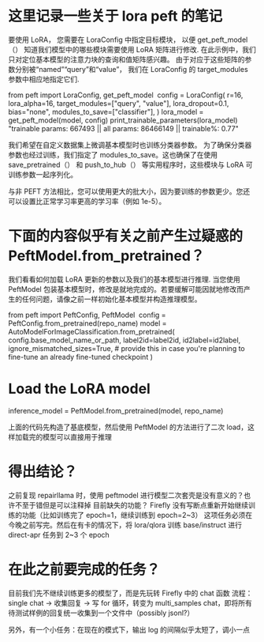 # 这里记录一些关于 lora peft 的笔记
要使用 LoRA， 您需要在 LoraConfig 中指定目标模块，
以便 get_peft_model（） 知道我们模型中的哪些模块需要使用 LoRA 矩阵进行修改.
在此示例中，我们只对定位基本模型的注意力块的查询和值矩阵感兴趣。
由于对应于这些矩阵的参数分别被“named”“query”和“value”，
我们在 LoraConfig 的 target_modules 参数中相应地指定它们.

from peft import LoraConfig, get_peft_model
​
config = LoraConfig(
    r=16,
    lora_alpha=16,
    target_modules=["query", "value"],
    lora_dropout=0.1,
    bias="none",
    modules_to_save=["classifier"],
)
lora_model = get_peft_model(model, config)
print_trainable_parameters(lora_model)
"trainable params: 667493 || all params: 86466149 || trainable%: 0.77"

我们希望在自定义数据集上微调基本模型时也训练分类器参数。
为了确保分类器参数也经过训练，我们指定了 modules_to_save。这也确保了在使用 save_pretrained（） 和 push_to_hub（） 等实用程序时，这些模块与 LoRA 可训练参数一起序列化。

与非 PEFT 方法相比，您可以使用更大的批大小，因为要训练的参数更少。您还可以设置比正常学习率更高的学习率（例如 1e-5）。

# 下面的内容似乎有关之前产生过疑惑的 PeftModel.from_pretrained？
我们看看如何加载 LoRA 更新的参数以及我们的基本模型进行推理.
当您使用 PeftModel 包装基本模型时，修改是就地完成的。若要缓解可能因就地修改而产生的任何问题，请像之前一样初始化基本模型并构造推理模型。

from peft import PeftConfig, PeftModel
​
config = PeftConfig.from_pretrained(repo_name)
model = AutoModelForImageClassification.from_pretrained(
    config.base_model_name_or_path,
    label2id=label2id,
    id2label=id2label,
    ignore_mismatched_sizes=True,  # provide this in case you're planning to fine-tune an already fine-tuned checkpoint
)
# Load the LoRA model
inference_model = PeftModel.from_pretrained(model, repo_name)

上面的代码先构造了基底模型，然后使用 PeftModel 的方法进行了二次 load，这样加载完的模型可以直接用于推理





# 得出结论？
之前复现 repairllama 时，使用 peftmodel 进行模型二次套壳是没有意义的？也许不至于错但是可以注释掉
目前缺失的功能？
    Firefly 没有写断点重新开始继续训练的功能（比如训练完了 epoch=1，继续训练到 epoch=2~3）
    这项任务必须在今晚之前写完。然后在有卡的情况下，将 lora/qlora 训练 base/instruct 进行 direct-apr 任务到 2~3 个 epoch

# 在此之前要完成的任务？
目前我们先不继续训练更多的模型了，而是先玩转 Firefly 中的 chat 函数
流程：single chat -> 收集回复 -> 写 for 循环，转变为 multi_samples chat，即将所有待测试样例的回复统一收集到一个文件中（possibly jsonl?）

另外，有一个小任务：在现在的模式下，输出 log 的间隔似乎太短了，调小一点